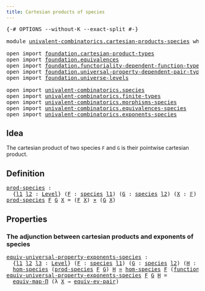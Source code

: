 ```yaml
---
title: Cartesian products of species
---
```


<pre class="Agda"><a id="55" class="Symbol">{-#</a> <a id="59" class="Keyword">OPTIONS</a> <a id="67" class="Pragma">--without-K</a> <a id="79" class="Pragma">--exact-split</a> <a id="93" class="Symbol">#-}</a>

<a id="98" class="Keyword">module</a> <a id="105" href="univalent-combinatorics.cartesian-products-species.html" class="Module">univalent-combinatorics.cartesian-products-species</a> <a id="156" class="Keyword">where</a>

<a id="163" class="Keyword">open</a> <a id="168" class="Keyword">import</a> <a id="175" href="foundation.cartesian-product-types.html" class="Module">foundation.cartesian-product-types</a>
<a id="210" class="Keyword">open</a> <a id="215" class="Keyword">import</a> <a id="222" href="foundation.equivalences.html" class="Module">foundation.equivalences</a>
<a id="246" class="Keyword">open</a> <a id="251" class="Keyword">import</a> <a id="258" href="foundation.functoriality-dependent-function-types.html" class="Module">foundation.functoriality-dependent-function-types</a>
<a id="308" class="Keyword">open</a> <a id="313" class="Keyword">import</a> <a id="320" href="foundation.universal-property-dependent-pair-types.html" class="Module">foundation.universal-property-dependent-pair-types</a>
<a id="371" class="Keyword">open</a> <a id="376" class="Keyword">import</a> <a id="383" href="foundation.universe-levels.html" class="Module">foundation.universe-levels</a>

<a id="411" class="Keyword">open</a> <a id="416" class="Keyword">import</a> <a id="423" href="univalent-combinatorics.species.html" class="Module">univalent-combinatorics.species</a>
<a id="455" class="Keyword">open</a> <a id="460" class="Keyword">import</a> <a id="467" href="univalent-combinatorics.finite-types.html" class="Module">univalent-combinatorics.finite-types</a>
<a id="504" class="Keyword">open</a> <a id="509" class="Keyword">import</a> <a id="516" href="univalent-combinatorics.morphisms-species.html" class="Module">univalent-combinatorics.morphisms-species</a>
<a id="558" class="Keyword">open</a> <a id="563" class="Keyword">import</a> <a id="570" href="univalent-combinatorics.equivalences-species.html" class="Module">univalent-combinatorics.equivalences-species</a>
<a id="615" class="Keyword">open</a> <a id="620" class="Keyword">import</a> <a id="627" href="univalent-combinatorics.exponents-species.html" class="Module">univalent-combinatorics.exponents-species</a>
</pre>
## Idea

The cartesian product of two species `F` and `G` is their pointwise cartesian product.

## Definition

<pre class="Agda"><a id="prod-species"></a><a id="794" href="univalent-combinatorics.cartesian-products-species.html#794" class="Function">prod-species</a> <a id="807" class="Symbol">:</a>
  <a id="811" class="Symbol">{</a><a id="812" href="univalent-combinatorics.cartesian-products-species.html#812" class="Bound">l1</a> <a id="815" href="univalent-combinatorics.cartesian-products-species.html#815" class="Bound">l2</a> <a id="818" class="Symbol">:</a> <a id="820" href="Agda.Primitive.html#597" class="Postulate">Level</a><a id="825" class="Symbol">}</a> <a id="827" class="Symbol">(</a><a id="828" href="univalent-combinatorics.cartesian-products-species.html#828" class="Bound">F</a> <a id="830" class="Symbol">:</a> <a id="832" href="univalent-combinatorics.species.html#429" class="Function">species</a> <a id="840" href="univalent-combinatorics.cartesian-products-species.html#812" class="Bound">l1</a><a id="842" class="Symbol">)</a> <a id="844" class="Symbol">(</a><a id="845" href="univalent-combinatorics.cartesian-products-species.html#845" class="Bound">G</a> <a id="847" class="Symbol">:</a> <a id="849" href="univalent-combinatorics.species.html#429" class="Function">species</a> <a id="857" href="univalent-combinatorics.cartesian-products-species.html#815" class="Bound">l2</a><a id="859" class="Symbol">)</a> <a id="861" class="Symbol">(</a><a id="862" href="univalent-combinatorics.cartesian-products-species.html#862" class="Bound">X</a> <a id="864" class="Symbol">:</a> <a id="866" href="univalent-combinatorics.finite-types.html#4885" class="Function">𝔽</a><a id="867" class="Symbol">)</a> <a id="869" class="Symbol">→</a> <a id="871" href="foundation-core.universe-levels.html#235" class="Primitive">UU</a> <a id="874" class="Symbol">(</a><a id="875" href="univalent-combinatorics.cartesian-products-species.html#812" class="Bound">l1</a> <a id="878" href="Agda.Primitive.html#810" class="Primitive Operator">⊔</a> <a id="880" href="univalent-combinatorics.cartesian-products-species.html#815" class="Bound">l2</a><a id="882" class="Symbol">)</a>
<a id="884" href="univalent-combinatorics.cartesian-products-species.html#794" class="Function">prod-species</a> <a id="897" href="univalent-combinatorics.cartesian-products-species.html#897" class="Bound">F</a> <a id="899" href="univalent-combinatorics.cartesian-products-species.html#899" class="Bound">G</a> <a id="901" href="univalent-combinatorics.cartesian-products-species.html#901" class="Bound">X</a> <a id="903" class="Symbol">=</a> <a id="905" class="Symbol">(</a><a id="906" href="univalent-combinatorics.cartesian-products-species.html#897" class="Bound">F</a> <a id="908" href="univalent-combinatorics.cartesian-products-species.html#901" class="Bound">X</a><a id="909" class="Symbol">)</a> <a id="911" href="foundation-core.cartesian-product-types.html#590" class="Function Operator">×</a> <a id="913" class="Symbol">(</a><a id="914" href="univalent-combinatorics.cartesian-products-species.html#899" class="Bound">G</a> <a id="916" href="univalent-combinatorics.cartesian-products-species.html#901" class="Bound">X</a><a id="917" class="Symbol">)</a>
</pre>
## Properties

### The adjunction between cartesian products and exponents of species

<pre class="Agda"><a id="equiv-universal-property-exponents-species"></a><a id="1020" href="univalent-combinatorics.cartesian-products-species.html#1020" class="Function">equiv-universal-property-exponents-species</a> <a id="1063" class="Symbol">:</a>
  <a id="1067" class="Symbol">{</a><a id="1068" href="univalent-combinatorics.cartesian-products-species.html#1068" class="Bound">l1</a> <a id="1071" href="univalent-combinatorics.cartesian-products-species.html#1071" class="Bound">l2</a> <a id="1074" href="univalent-combinatorics.cartesian-products-species.html#1074" class="Bound">l3</a> <a id="1077" class="Symbol">:</a> <a id="1079" href="Agda.Primitive.html#597" class="Postulate">Level</a><a id="1084" class="Symbol">}</a> <a id="1086" class="Symbol">(</a><a id="1087" href="univalent-combinatorics.cartesian-products-species.html#1087" class="Bound">F</a> <a id="1089" class="Symbol">:</a> <a id="1091" href="univalent-combinatorics.species.html#429" class="Function">species</a> <a id="1099" href="univalent-combinatorics.cartesian-products-species.html#1068" class="Bound">l1</a><a id="1101" class="Symbol">)</a> <a id="1103" class="Symbol">(</a><a id="1104" href="univalent-combinatorics.cartesian-products-species.html#1104" class="Bound">G</a> <a id="1106" class="Symbol">:</a> <a id="1108" href="univalent-combinatorics.species.html#429" class="Function">species</a> <a id="1116" href="univalent-combinatorics.cartesian-products-species.html#1071" class="Bound">l2</a><a id="1118" class="Symbol">)</a> <a id="1120" class="Symbol">(</a><a id="1121" href="univalent-combinatorics.cartesian-products-species.html#1121" class="Bound">H</a> <a id="1123" class="Symbol">:</a> <a id="1125" href="univalent-combinatorics.species.html#429" class="Function">species</a> <a id="1133" href="univalent-combinatorics.cartesian-products-species.html#1074" class="Bound">l3</a><a id="1135" class="Symbol">)</a> <a id="1137" class="Symbol">→</a>
  <a id="1141" href="univalent-combinatorics.morphisms-species.html#833" class="Function">hom-species</a> <a id="1153" class="Symbol">(</a><a id="1154" href="univalent-combinatorics.cartesian-products-species.html#794" class="Function">prod-species</a> <a id="1167" href="univalent-combinatorics.cartesian-products-species.html#1087" class="Bound">F</a> <a id="1169" href="univalent-combinatorics.cartesian-products-species.html#1104" class="Bound">G</a><a id="1170" class="Symbol">)</a> <a id="1172" href="univalent-combinatorics.cartesian-products-species.html#1121" class="Bound">H</a> <a id="1174" href="foundation-core.equivalences.html#1621" class="Function Operator">≃</a> <a id="1176" href="univalent-combinatorics.morphisms-species.html#833" class="Function">hom-species</a> <a id="1188" href="univalent-combinatorics.cartesian-products-species.html#1087" class="Bound">F</a> <a id="1190" class="Symbol">(</a><a id="1191" href="univalent-combinatorics.exponents-species.html#682" class="Function">function-species</a> <a id="1208" href="univalent-combinatorics.cartesian-products-species.html#1104" class="Bound">G</a> <a id="1210" href="univalent-combinatorics.cartesian-products-species.html#1121" class="Bound">H</a><a id="1211" class="Symbol">)</a>
<a id="1213" href="univalent-combinatorics.cartesian-products-species.html#1020" class="Function">equiv-universal-property-exponents-species</a> <a id="1256" href="univalent-combinatorics.cartesian-products-species.html#1256" class="Bound">F</a> <a id="1258" href="univalent-combinatorics.cartesian-products-species.html#1258" class="Bound">G</a> <a id="1260" href="univalent-combinatorics.cartesian-products-species.html#1260" class="Bound">H</a> <a id="1262" class="Symbol">=</a>
  <a id="1266" href="foundation-core.functoriality-dependent-function-types.html#2227" class="Function">equiv-map-Π</a> <a id="1278" class="Symbol">(λ</a> <a id="1281" href="univalent-combinatorics.cartesian-products-species.html#1281" class="Bound">X</a> <a id="1283" class="Symbol">→</a> <a id="1285" href="foundation.universal-property-dependent-pair-types.html#1013" class="Function">equiv-ev-pair</a><a id="1298" class="Symbol">)</a>
</pre>